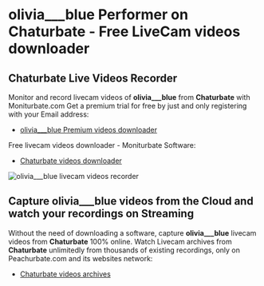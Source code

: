# olivia___blue Performer on Chaturbate - Free LiveCam videos downloader

## Chaturbate Live Videos Recorder

Monitor and record livecam videos of **olivia___blue** from **Chaturbate** with Moniturbate.com
Get a premium trial for free by just and only registering with your Email address:
* [olivia___blue Premium videos downloader](https://moniturbate.com/request-demo-licence-key.html)

Free livecam videos downloader - Moniturbate Software:
* [Chaturbate videos downloader](https://moniturbate.com/moniturbate-download-software.html)

![olivia___blue livecam videos recorder](https://peachurnet.com/templates/moniturbate-software.png)


## Capture olivia___blue videos from the Cloud and watch your recordings on Streaming

Without the need of downloading a software, capture **olivia___blue** livecam videos from **Chaturbate** 100% online.
Watch Livecam archives from **Chaturbate** unlimitedly from thousands of existing recordings, only on Peachurbate.com and its websites network:
* [Chaturbate videos archives](https://peachurnet.com/)